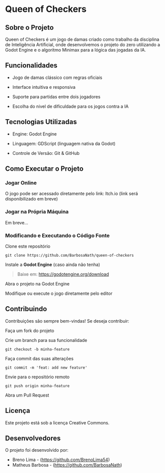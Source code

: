 # Queen of Checkers



## Sobre o Projeto

Queen of Checkers é um jogo de damas criado como trabalho da disciplina de Inteligência Artificial, onde desenvolvemos o projeto do zero utilizando a Godot Engine e o algoritmo Minimax para a lógica das jogadas da IA.

## Funcionalidades

- Jogo de damas clássico com regras oficiais

- Interface intuitiva e responsiva

- Suporte para partidas entre dois jogadores

- Escolha do nivel de dificuldade para os jogos contra a IA


## Tecnologias Utilizadas

- Engine: Godot Engine

- Linguagem: GDScript (linguagem nativa da Godot)

- Controle de Versão: Git & GitHub


## Como Executar o Projeto


### Jogar Online

O jogo pode ser acessado diretamente pelo link:
Itch.io (link será disponibilizado em breve)


### Jogar na Própria Máquina
Em breve...

### Modificando e Executando o Código Fonte
Clone este repositório
```
git clone https://github.com/BarbosaNath/queen-of-checkers
```

Instale a **Godot Engine** (caso ainda não tenha)
> Baixe em: https://godotengine.org/download

Abra o projeto na Godot Engine

Modifique ou execute o jogo diretamente pelo editor



## Contribuindo

Contribuições são sempre bem-vindas!
Se deseja contribuir:

Faça um fork do projeto

Crie um branch para sua funcionalidade
```
git checkout -b minha-feature
```

Faça commit das suas alterações
```
git commit -m 'feat: add new feature'
```

Envie para o repositório remoto
```
git push origin minha-feature
```

Abra um Pull Request



## Licença

Este projeto está sob a licença Creative Commons.



## Desenvolvedores

O projeto foi desenvolvido por:

- Breno Lima - (https://github.com/BrenoLima54)
- Matheus Barbosa - (https://github.com/BarbosaNath)
